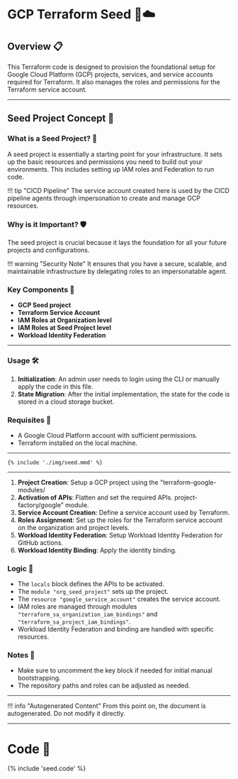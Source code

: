# GCP Terraform Seed 🌱☁️

## Overview 📋

This Terraform code is designed to provision the foundational setup for Google Cloud Platform (GCP) projects, services, and service accounts required for Terraform. It also manages the roles and permissions for the Terraform service account.

---

## Seed Project Concept 🌱

### What is a Seed Project? 🤔

A seed project is essentially a starting point for your infrastructure. It sets up the basic resources and permissions you need to build out your environments. This includes setting up IAM roles and Federation to run code.

!!! tip "CICD Pipeline"
    The service account created here is used by the CICD pipeline agents through impersonation to create and manage GCP resources.

### Why is it Important? 🛡️

The seed project is crucial because it lays the foundation for all your future projects and configurations.

!!! warning "Security Note"
    It ensures that you have a secure, scalable, and maintainable infrastructure by delegating roles to an impersonatable agent.

### Key Components 🔑

- **GCP Seed project**
- **Terraform Service Account**
- **IAM Roles at Organization level**
- **IAM Roles at Seed Project level**
- **Workload Identity Federation**

---

### Usage 🛠️

1. **Initialization**: An admin user needs to login using the CLI or manually apply the code in this file.
2. **State Migration**: After the initial implementation, the state for the code is stored in a cloud storage bucket.

### Requisites 📝

- A Google Cloud Platform account with sufficient permissions.
- Terraform installed on the local machine.



---
```mermaid
{% include './img/seed.mmd' %}
```
---


1. **Project Creation**: Setup a GCP project using the "terraform-google-modules/
2. **Activation of APIs**: Flatten and set the required APIs.
project-factory/google" module.
3. **Service Account Creation**: Define a service account used by Terraform.
4. **Roles Assignment**: Set up the roles for the Terraform service account on the organization and project levels.
5. **Workload Identity Federation**: Setup Workload Identity Federation for GitHub actions.
6. **Workload Identity Binding**: Apply the identity binding.

### Logic 🧠

- The `locals` block defines the APIs to be activated.
- The `module "org_seed_project"` sets up the project.
- The `resource "google_service_account"` creates the service account.
- IAM roles are managed through modules `"terraform_sa_organization_iam_bindings"` and `"terraform_sa_project_iam_bindings"`.
- Workload Identity Federation and binding are handled with specific resources.

### Notes 📝

- Make sure to uncomment the key block if needed for initial manual bootstrapping.
- The repository paths and roles can be adjusted as needed.

---
!!! info "Autogenerated Content"
    From this point on, the document is autogenerated. Do not modify it directly.

---

# Code 📜

{% include 'seed.code' %}
